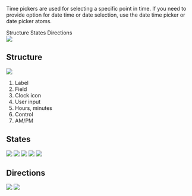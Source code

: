 <Row >
    <Column cols={8}>
    <p>Time pickers are used for selecting a specific point in time.  If you need to provide option for date time  or date selection, use the date time  picker or date picker atoms.</p>
    </Column> 
</Row>

<div>
    <AnchorLink to="structure" offset={210}>
        Structure
    </AnchorLink>
    <AnchorLink to="states" offset={210}>
        States
    </AnchorLink>
    <AnchorLink to="directions" offset={210}>
        Directions
    </AnchorLink>
</div>

<Row >
    <Column cols={6}>
        <img src="../_img/time-input--1.png" />
    </Column> 
</Row>

<Anchor idToScrollTo="structure"><h2>Structure</h2></Anchor>
<Row >
    <Column cols={8}>
        <img src="../_img/time-input--2.png" />
    </Column> 
    <Column cols={4} className="pt-4">
        <ol>
            <li>Label</li>
            <li>Field</li>
            <li>Clock icon</li>
            <li>User input</li>
            <li>Hours, minutes</li>
            <li>Control</li>
            <li>AM/PM</li>
        </ol>
    </Column> 
</Row>

<Anchor idToScrollTo="states"><h2>States</h2></Anchor>
<Row >
    <Column cols={6}>
        <img src="../_img/time-input--3.png" />
    </Column> 
    <Column cols={6}>
        <img src="../_img/time-input--4.png" />
    </Column> 
</Row>
<Row >
    <Column cols={6}>
        <img src="../_img/time-input--5.png" />
    </Column> 
    <Column cols={6}>
        <img src="../_img/time-input--6.png" />
    </Column> 
</Row>
<Row >
    <Column cols={6}>
        <img src="../_img/time-input--7.png" />
    </Column> 
</Row>

<Anchor idToScrollTo="directions"><h2>Directions</h2></Anchor>
<Row >
    <Column cols={6}>
        <img src="../_img/time-input--8.png" />
    </Column> 
    <Column cols={6}>
        <img src="../_img/time-input--9.png" />
    </Column> 
</Row>